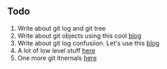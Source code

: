 ## Todo
1. Write about git log and git tree
2. Write about git objects using this cool [blog](https://matthew-brett.github.io/curious-git/reading_git_objects.html)
3. Write about git log confusiion. Let's use this [blog](https://redfin.engineering/visualize-merge-history-with-git-log-graph-first-parent-and-no-merges-c6a9b5ff109c)
4. A lot of low level stuff [here](https://www.youtube.com/watch?v=MYP56QJpDr4&t=919s)
5. One more git itnernals [here](https://www.youtube.com/watch?v=Y2Msq90ZknI)
